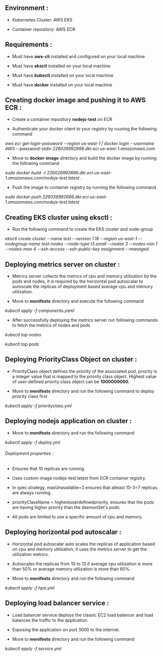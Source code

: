 ## Environment :
- Kubernetes Cluster: AWS EKS 

- Container repository: AWS ECR

## Requirements :
- Must have **aws-cli** installed and configured on your local machine

- Must have **eksctl** installed on your local machine

- Must have **kubectl** installed on your local machine

- Must have **docker** installed on your local machine

## Creating docker image and pushing it to AWS ECR  :
- Create a container repository **nodejs-test** on ECR

- Authenticate your docker client to your registry by ruuning the following command

*aws ecr get-login-password --region us-east-1 | docker login --username AWS --password-stdin 226026992666.dkr.ecr.us-east-1.amazonaws.com*


- Move to **docker-image** directory and build the docker image by running the following command

*sudo docker build -t 226026992666.dkr.ecr.us-east-1.amazonaws.com/nodejs-test:latest .*


- Push the image to container registry by running the following command

*sudo docker push 226026992666.dkr.ecr.us-east-1.amazonaws.com/nodejs-test:latest*

## Creating EKS cluster using eksctl :
- Run the following command to create the EKS cluster and node-group

*eksctl create cluster --name test --version 1.16 --region us-east-1 --nodegroup-name test-nodes --node-type t3.small --nodes 3 --nodes-min 1 --nodes-max 4 --ssh-access --ssh-public-key assignment --managed*

## Deploying metrics server on cluster :
- Metrics server collects the metrics of cpu and memory utilization by the pods and nodes, it is required by the horizontal pod autoscalar to autoscale the replicas of deployment based average cpu and memory utilization. 

- Move to **menifests** directory and execute the following command

*kubectl apply -f components.yaml*


- After successfully deploying the metrics server run following commands to fetch the metrics of nodes and pods

*kubectl top nodes*

*kubectl top pods*

## Deploying PriorityClass Object on cluster :
- PriorityClass object defines the priority of the associated pod, priority is a integer value that is mapped to the priority class object. Highest value of user-defined priority class object can be **1000000000.** 

- Move to **menifests** directory and run the following command to deploy priority class first

*kubectl apply -f priorityclass.yml*

## Deploying nodejs application on cluster :
- Move to **menifests** directory and run the following command

*kubectl apply -f deploy.yml*

###### Deployment properties :

- Ensures that 10 replicas are running

- Uses custom image nodejs-test:latest from ECR container registry.

- In spec.strategy, maxUnavailable=3 ensures that atleast 10-3=7 replicas are always running.

- priorityClassName = highestuserdefinedpriority, ensures that the pods are having higher priority than the daemonSet's pods.

- All pods are limited to use a specific amount of cpu and memory.

## Deploying horizontal pod autoscalar :
- Horizontal pod autoscalar auto scales the replicas of application based on cpu and memory utilization, it uses the metrics server to get the utilization metrics.

- Autoscales the replicas from 10 to 13 if average cpu utilization is more than 50% or average memory utilization is more than 60%.

- Move to **menifests** directory and run the following command

*kubectl apply -f hpa.yml*

## Deploying load balancer service :
- Load balancer service deploys the classic EC2 load balancer and load balances the traffic to the application.

- Exposing the application on port 3000 to the internet.

- Move to **menifests** directory and run the following command

*kubectl apply -f service.yml*

